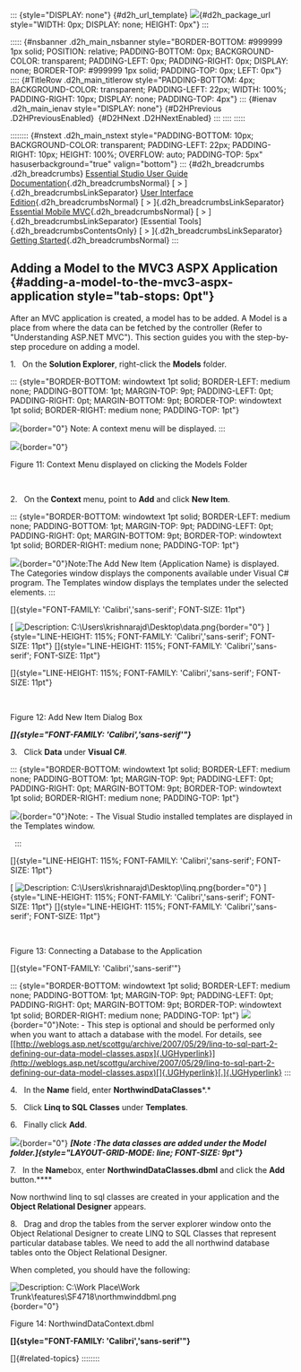 ::: {style="DISPLAY: none"}
[](ms-xhelp:///?Id=d2h_url_template){#d2h_url_template} ![](!package_url!){#d2h_package_url style="WIDTH: 0px; DISPLAY: none; HEIGHT: 0px"}
:::

::::: {#nsbanner .d2h_main_nsbanner style="BORDER-BOTTOM: #999999 1px solid; POSITION: relative; PADDING-BOTTOM: 0px; BACKGROUND-COLOR: transparent; PADDING-LEFT: 0px; PADDING-RIGHT: 0px; DISPLAY: none; BORDER-TOP: #999999 1px solid; PADDING-TOP: 0px; LEFT: 0px"}
:::: {#TitleRow .d2h_main_titlerow style="PADDING-BOTTOM: 4px; BACKGROUND-COLOR: transparent; PADDING-LEFT: 22px; WIDTH: 100%; PADDING-RIGHT: 10px; DISPLAY: none; PADDING-TOP: 4px"}
::: {#ienav .d2h_main_ienav style="DISPLAY: none"}
[](ms-xhelp:///?Id=f6d7bb1e-6e5a-4165-9dda-eab8aceb7e4d){#D2HPrevious .D2HPreviousEnabled}  [](ms-xhelp:///?Id=f561904f-bd17-40a3-a1b6-498ed5d46c43){#D2HNext .D2HNextEnabled}
:::
::::
:::::

:::::::: {#nstext .d2h_main_nstext style="PADDING-BOTTOM: 10px; BACKGROUND-COLOR: transparent; PADDING-LEFT: 22px; PADDING-RIGHT: 10px; HEIGHT: 100%; OVERFLOW: auto; PADDING-TOP: 5px" hasuserbackground="true" valign="bottom"}
::: {#d2h_breadcrumbs .d2h_breadcrumbs}
[Essential Studio User Guide Documentation](ms-xhelp:///?Id=12457748-09e3-4d74-a240-8e049cedf030){.d2h_breadcrumbsNormal} [ \> ]{.d2h_breadcrumbsLinkSeparator} [User Interface Edition](ms-xhelp:///?Id=c29296b7-531c-413b-a0ec-488ca1f7f669){.d2h_breadcrumbsNormal} [ \> ]{.d2h_breadcrumbsLinkSeparator} [Essential Mobile MVC](ms-xhelp:///?Id=74df42e3-5434-4590-9be6-3ae2f911cbbc){.d2h_breadcrumbsNormal} [ \> ]{.d2h_breadcrumbsLinkSeparator} [Essential Tools]{.d2h_breadcrumbsContentsOnly} [ \> ]{.d2h_breadcrumbsLinkSeparator} [Getting Started](ms-xhelp:///?Id=07dff027-c96d-450f-9a9b-6037f838f4da){.d2h_breadcrumbsNormal}
:::

## Adding a Model to the MVC3 ASPX Application {#adding-a-model-to-the-mvc3-aspx-application style="tab-stops: 0pt"}

After an MVC application is created, a model has to be added. A Model is a place from where the data can be fetched by the controller (Refer to "Understanding ASP.NET MVC"). This section guides you with the step-by-step procedure on adding a model.

1.   On the **Solution Explorer**, right-click the **Models** folder.

::: {style="BORDER-BOTTOM: windowtext 1pt solid; BORDER-LEFT: medium none; PADDING-BOTTOM: 1pt; MARGIN-TOP: 9pt; PADDING-LEFT: 0pt; PADDING-RIGHT: 0pt; MARGIN-BOTTOM: 9pt; BORDER-TOP: windowtext 1pt solid; BORDER-RIGHT: medium none; PADDING-TOP: 1pt"}
 

![](ImagesExt/image103_4.jpg){border="0"} Note: A context menu will be displayed.
:::

![](ImagesExt/image103_15.jpg){border="0"}

Figure 11: Context Menu displayed on clicking the Models Folder

 

2.   On the **Context** menu, point to **Add** and click **New Item**.

::: {style="BORDER-BOTTOM: windowtext 1pt solid; BORDER-LEFT: medium none; PADDING-BOTTOM: 1pt; MARGIN-TOP: 9pt; PADDING-LEFT: 0pt; PADDING-RIGHT: 0pt; MARGIN-BOTTOM: 9pt; BORDER-TOP: windowtext 1pt solid; BORDER-RIGHT: medium none; PADDING-TOP: 1pt"}
 

![](ImagesExt/image103_4.jpg){border="0"}Note:The Add New Item {Application Name} is displayed. The Categories window displays the components available under Visual C# program. The Templates window displays the templates under the selected elements.
:::

[]{style="FONT-FAMILY: 'Calibri','sans-serif'; FONT-SIZE: 11pt"} 

[ ![Description: C:\\Users\\krishnarajd\\Desktop\\data.png](ImagesExt/image103_16.jpg){border="0"} ]{style="LINE-HEIGHT: 115%; FONT-FAMILY: 'Calibri','sans-serif'; FONT-SIZE: 11pt"} []{style="LINE-HEIGHT: 115%; FONT-FAMILY: 'Calibri','sans-serif'; FONT-SIZE: 11pt"}

[]{style="LINE-HEIGHT: 115%; FONT-FAMILY: 'Calibri','sans-serif'; FONT-SIZE: 11pt"} 

 

Figure 12: Add New Item Dialog Box

***[]{style="FONT-FAMILY: 'Calibri','sans-serif'"}***  

3.   Click **Data** under **Visual C#***.*

::: {style="BORDER-BOTTOM: windowtext 1pt solid; BORDER-LEFT: medium none; PADDING-BOTTOM: 1pt; MARGIN-TOP: 9pt; PADDING-LEFT: 0pt; PADDING-RIGHT: 0pt; MARGIN-BOTTOM: 9pt; BORDER-TOP: windowtext 1pt solid; BORDER-RIGHT: medium none; PADDING-TOP: 1pt"}
 

![](ImagesExt/image103_4.jpg){border="0"}Note: - The Visual Studio installed templates are displayed in the Templates window.

 
:::

[]{style="LINE-HEIGHT: 115%; FONT-FAMILY: 'Calibri','sans-serif'; FONT-SIZE: 11pt"} 

[ ![Description: C:\\Users\\krishnarajd\\Desktop\\linq.png](ImagesExt/image103_17.jpg){border="0"} ]{style="LINE-HEIGHT: 115%; FONT-FAMILY: 'Calibri','sans-serif'; FONT-SIZE: 11pt"} []{style="LINE-HEIGHT: 115%; FONT-FAMILY: 'Calibri','sans-serif'; FONT-SIZE: 11pt"}

 

Figure 13: Connecting a Database to the Application

[]{style="FONT-FAMILY: 'Calibri','sans-serif'"} 

::: {style="BORDER-BOTTOM: windowtext 1pt solid; BORDER-LEFT: medium none; PADDING-BOTTOM: 1pt; MARGIN-TOP: 9pt; PADDING-LEFT: 0pt; PADDING-RIGHT: 0pt; MARGIN-BOTTOM: 9pt; BORDER-TOP: windowtext 1pt solid; BORDER-RIGHT: medium none; PADDING-TOP: 1pt"}
![](ImagesExt/image103_4.jpg){border="0"}Note: - This step is optional and should be performed only when you want to attach a database with the model. For details, see [[http://weblogs.asp.net/scottgu/archive/2007/05/29/linq-to-sql-part-2-defining-our-data-model-classes.aspx]{.UGHyperlink}](http://weblogs.asp.net/scottgu/archive/2007/05/29/linq-to-sql-part-2-defining-our-data-model-classes.aspx)[]{.UGHyperlink}[.]{.UGHyperlink}
:::

4.   In the **Name** field, enter **NorthwindDataClasses***.*

5.   Click **Linq to SQL Classes** under **Templates**.

6.   Finally click **Add**.

![](ImagesExt/image103_4.jpg){border="0"} ***[Note :The data classes are added under the Model folder.]{style="LAYOUT-GRID-MODE: line; FONT-SIZE: 9pt"}***

7.   In the **Name**box, enter **NorthwindDataClasses.dbml** and click the **Add** button.****

Now northwind linq to sql classes are created in your application and the **Object Relational Designer** appears.

8.   Drag and drop the tables from the server explorer window onto the Object Relational Designer to create LINQ to SQL Classes that represent particular database tables. We need to add the all northwind database tables onto the Object Relational Designer.

When completed, you should have the following:

![Description: C:\\Work Place\\Work Trunk\\features\\SF4718\\northmwinddbml.png](ImagesExt/image103_18.jpg){border="0"}

Figure 14: NorthwindDataContext.dbml

**[]{style="FONT-FAMILY: 'Calibri','sans-serif'"}**  

[]{#related-topics}
::::::::
